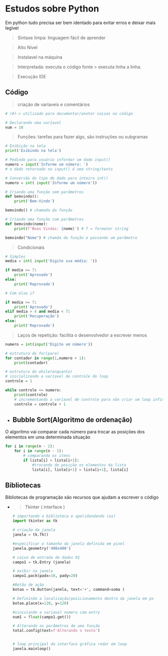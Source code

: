 # Estudos sobre Python

Em python tudo precisa ser bem identado para evitar erros e deixar mais legivel

> Sintaxe limpa: linguagem fácil de aprender

> Alto Nível

> Instalavel na máquina

> Interpretada: executa o código fonte > executa linha a linha.

> Execução IDE

## Código

> criação de varíaveis e comentários

```py
# (#)-> utilizado para documentar/anotar coisas no código

# Declarando uma varíavel
num = 10
```

> Funções: tarefas para fazer algo, são instruções ou subgramas

```py
# Exibição na tela
print('Exibindo na tela')

# Pedindo para usuário informar um dado input()
numero = input('Informe um número: ')
# o dado retornado no input() é uma string/texto

# Conversão do tipo de dado para inteiro int()
numero = int( input('Informe um número'))

# Criando uma função sem parâmetros
def bemvindo():
    print('Bem-Vindo')

bemvindo() # chamada da função

# Criando uma função com parâmetros
def bemvindo(nome):
    print(f'Boas Vindas: {nome}') # f = formater string

bemvindo("Nome") # chamda da função e passando um parâmetro

```

> Condicionais

```py
# Simples
media = int( input('Digite sua média: '))

if media >= 7:
    print('Aprovado')
else:
    print('Reprovado')

# Com else if

if media >= 7:
    print('Aprovado')
elif media > 4 and media < 7:
    print('Recuperação')
else:
    print('Reprovado')

```

> Laços de repetição: facilita o desenvolvedor a escrever menos

```py
numero = int(input('Digite um número'))

# estrutura do for(para)
for contador in range(1,numero + 1):
    print(contador)

# estrutura do while(enquanto)
# inicializando a varíavel de controle do loop
controle = 1

while controle <= numero:
    print(controle)
    # incrementando a varíavel de controle para não criar um loop infinito
    controle = controle + 1

```

- ## Bubble Sort(Algoritmo de ordenação)

O algoritmo vai comparar cada número para trocar as posições dos elementos em uma determinada situação

```py
for i in range(n - 1):
    for i in range(n - 1):
        # comparando os itens
        if lista[i] > lista[i+1]:
            #trocando de posição os elementos da lista
            lista[i], lista[i+1] = lista[i+1], lista[i]

```

## Bibliotecas

Bibliotecas de programação são recursos que ajudam a escrever o código

- > Tkinter ( interface )

  ```py
  # importando a biblioteca e apelidandando (as)
  import tkinter as tk

  # criação da janela
  janela = tk.Tk()

  #especificar o tamanho da janela definida em pixel
  janela.geometry('400x400')

  # caixa de entrada de dados 01
  campo1 = tk.Entry (janela)

  # exibir na janela
  campo1.pack(padx=10, pady=20)

  #Botão de ação
  botao = tk.Button(janela, text='+', command=soma )

  # Definindo a localização/posicionamento dentro da janela em px
  botao.place(x=120, y=120)

  #vinculando a variavel numero com entry
  num1 = float(campo1.get())

  # Alterando os parâmetros de uma função
  total.config(text=f'Alterando o texto')


  # loop principal da interface gráfica rodar em loop
  janela.mainloop()


  ```
